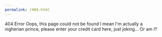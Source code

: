 ```yaml
---
permalink: /404.html
---
```

404 Error  Oops, this page could not be found I mean I'm actually a nigherian prince, please enter your credit card here, just joking... Or am I?
